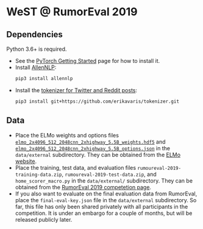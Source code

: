 # WeST @ RumorEval 2019

## Dependencies

Python 3.6+ is required.

* See the [PyTorch Getting Started](https://pytorch.org/get-started) page for
  how to install it.
* Install [AllenNLP](https://allennlp.org/tutorials):
  ```sh
  pip3 install allennlp
  ```
* Install the [tokenizer for Twitter and Reddit posts](https://github.com/erikavaris/tokenizer):
  ```sh
  pip3 install git+https://github.com/erikavaris/tokenizer.git
  ```

## Data

* Place the ELMo weights and options files
  [`elmo_2x4096_512_2048cnn_2xhighway_5.5B_weights.hdf5`](https://s3-us-west-2.amazonaws.com/allennlp/models/elmo/2x4096_512_2048cnn_2xhighway_5.5B/elmo_2x4096_512_2048cnn_2xhighway_5.5B_weights.hdf5)
  and [`elmo_2x4096_512_2048cnn_2xhighway_5.5B_options.json`](https://s3-us-west-2.amazonaws.com/allennlp/models/elmo/2x4096_512_2048cnn_2xhighway_5.5B/elmo_2x4096_512_2048cnn_2xhighway_5.5B_options.json)
  in the `data/external` subdirectory.
  They can be obtained from the [ELMo website](https://allennlp.org/elmo).
* Place the training, test data, and evaluation files
  `rumoureval-2019-training-data.zip`, `rumoureval-2019-test-data.zip`, and
  `home_scorer_macro.py` in the `data/external/` subdirectory.
  They can be obtained from the [RumorEval 2019 competetion
  page](https://competitions.codalab.org/competitions/19938).
* If you also want to evaluate on the final evaluation data from RumorEval,
  place the `final-eval-key.json` file in the `data/external` subdirectory.
  So far, this file has only been shared privately with all participants in the
  competition. It is under an embargo for a couple of months, but will be
  released publicly later.
